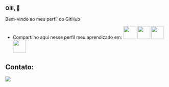 ### Oiii, 👋
Bem-vindo ao meu perfil do GitHub

- Compartilho aqui nesse perfil meu aprendizado em:
<img loading="lazy" src="https://cdn.jsdelivr.net/gh/devicons/devicon/icons/java/java-original.svg" width="40" height="40"/>      <img loading="lazy" src="https://cdn.jsdelivr.net/gh/devicons/devicon/icons/git/git-original.svg" width="40" height="40"/>           <img loading="lazy" src="https://cdn.jsdelivr.net/gh/devicons/devicon/icons/oracle/oracle-original.svg" width="40" height="40"/>           <img loading="lazy" src="https://cdn.svgporn.com/logos/postman.svg" width="40" height="40"/> 
## Contato:
<div>
<a href="https://www.linkedin.com/in/caroline-monteiro-10457a285" target="_blank"><img loading="lazy" src="https://img.shields.io/badge/-LinkedIn-%230077B5?style=for-the-badge&logo=linkedin&logoColor=white" target="_blank"></a>   
</div>

